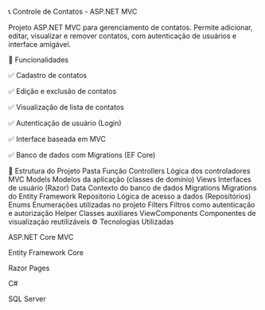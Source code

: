 📞 Controle de Contatos - ASP.NET MVC

Projeto ASP.NET MVC para gerenciamento de contatos. Permite adicionar, editar, visualizar e remover contatos, com autenticação de usuários e interface amigável.

🚀 Funcionalidades

✅ Cadastro de contatos

✅ Edição e exclusão de contatos

✅ Visualização de lista de contatos

✅ Autenticação de usuário (Login)

✅ Interface baseada em MVC

✅ Banco de dados com Migrations (EF Core)

🧱 Estrutura do Projeto
Pasta	Função
Controllers	Lógica dos controladores MVC
Models	Modelos da aplicação (classes de domínio)
Views	Interfaces de usuário (Razor)
Data	Contexto do banco de dados
Migrations	Migrations do Entity Framework
Repositorio	Lógica de acesso a dados (Repositórios)
Enums	Enumerações utilizadas no projeto
Filters	Filtros como autenticação e autorização
Helper	Classes auxiliares
ViewComponents	Componentes de visualização reutilizáveis
⚙️ Tecnologias Utilizadas

ASP.NET Core MVC

Entity Framework Core

Razor Pages

C#

SQL Server
